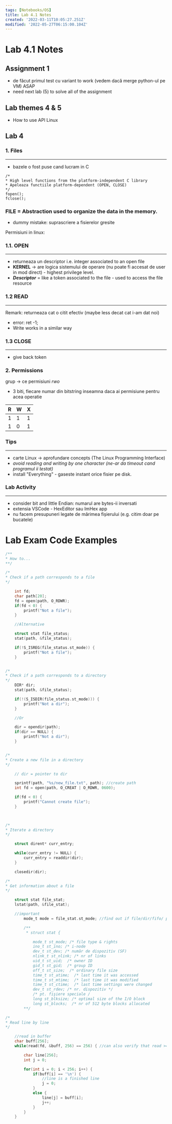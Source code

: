 ```yaml
---
tags: [Notebooks/OS]
title: Lab 4.1 Notes
created: '2022-03-11T10:05:27.251Z'
modified: '2022-05-27T06:15:00.104Z'
---
```


# Lab 4.1 Notes

## Assignment 1
- de făcut primul test cu variant to work (vedem dacă merge python-ul pe VM) ASAP
- need next lab (5) to solve all of the assignment

## Lab themes 4 & 5
- How to use API Linux

## Lab 4

### 1. Files
---
- bazele o fost puse cand lucram in C
```
/*
* High level functions from the platform-independent C library
* Apeleaza functiile platform-dependent (OPEN, CLOSE)
*/ 
fopen();
fclose();
```

### **FILE** = Abstraction used to organize the data in the memory.  
- dummy mistake: suprascriere a fisierelor gresite

Permisiuni in linux:



### 1.1. OPEN
---

- returneaza un descriptor i.e. integer associated to an open file
- **KERNEL** -> are logica sistemului de operare (nu poate fi accesat de user in mod direct) - highest privilege level.
- ***Descriptor*** = like a token associated to the file - used to access the file resource

### 1.2 READ
---
Remark: returneaza cat o citit efectiv (maybe less decat cat i-am dat noi)
- error: ret -1;
- Write works in a similar way

### 1.3 CLOSE
---
- give back token



### 2. Permissions

grup -> ce permisiuni *rwo*

- 3 biti, fiecare numar din bitstring inseamna daca ai permisiune pentru acea operatie

|R|W|X|
|--|--|--|
|1|1|1|
|1|0|1|

### Tips
---
- carte Linux -> aprofundare concepts (The Linux Programming Interface)
- *avoid reading and writing by one character (ne-ar da timeout cand programul ii testat)*
- install "Everything" - gaseste instant orice fisier pe disk.

### Lab Activity
---
- consider bit and little Endian: numarul are bytes-ii inversati 
- extensia VSCode - HexEditor  sau ImHex app
- nu facem presupuneri legate de mărimea fișierului   (e.g. citim doar pe bucatele)

# Lab Exam Code Examples

```c
/**
* How to...
**/

/*
* Check if a path corresponds to a file
*/

    int fd;
    char path[20];
    fd = open(path, O_RDWR);
    if(fd < 0) {
        printf("Not a file");
    }

    //Alternative

    struct stat file_status;
    stat(path, &file_status);

    if(!S_ISREG(file_status.st_mode)) {
        printf("Not a file");
    }


/*
* Check if a path corresponds to a directory
*/
    DIR* dir;
    stat(path, &file_status);

    if(!(S_ISDIR(file_status.st_mode))) {
        printf("Not a dir");
    }

    //Or

    dir = opendir(path);
    if(dir == NULL) {
        printf("Not a dir");
    }


/*
* Create a new file in a directory
*/

    // dir = pointer to dir

    sprintf(path, "%s/new_file.txt", path); //create path
    int fd = open(path, O_CREAT | O_RDWR, 0600);

    if(fd < 0) {
        printf("Cannot create file");
    }
    


/*
* Iterate a directory
*/

    struct dirent* curr_entry;

    while(curr_entry != NULL) {
        curr_entry = readdir(dir);
    }

    closedir(dir);

/*
* Get information about a file 
*/

    struct stat file_stat;
    lstat(path, &file_stat);

    //important
        mode_t mode = file_stat.st_mode; //find out if file/dir/fifo/ permissions using S_IRUSR

        /**
         * struct stat {

            mode_t st_mode; /* file type & rights 
            ino_t st_ino; /* i-node 
            dev_t st_dev; /* număr de dispozitiv (SF) 
            nlink_t st_nlink; /* nr of links 
            uid_t st_uid;  /* owner ID 
            gid_t st_gid;  /* group ID
            off_t st_size;  /* ordinary file size 
            time_t st_atime;  /* last time it was accessed 
            time_t st_mtime;  /* last time it was modified 
            time_t st_ctime;  /* last time settings were changed 
            dev_t st_rdev; /* nr. dispozitiv */
            /* pt. fişiere speciale /
            long st_blksize; /* optimal size of the I/O block 
            long st_blocks;  /* nr of 512 byte blocks allocated 
        **/

/*
* Read line by line
*/

    //read in buffer
    char buff[256];
    while(read(fd, &buff, 256) == 256) { //can also verify that read >= 0 so we can read even less in the buffer

        char line[256];
        int j = 0;

        for(int i = 0; i < 256; i++) {
            if(buff[i] == '\n') {
                //line is a finished line
                j = 0;
            }
            else {
                line[j] = buff[i];
                j++;
            }
        }
    }
```






